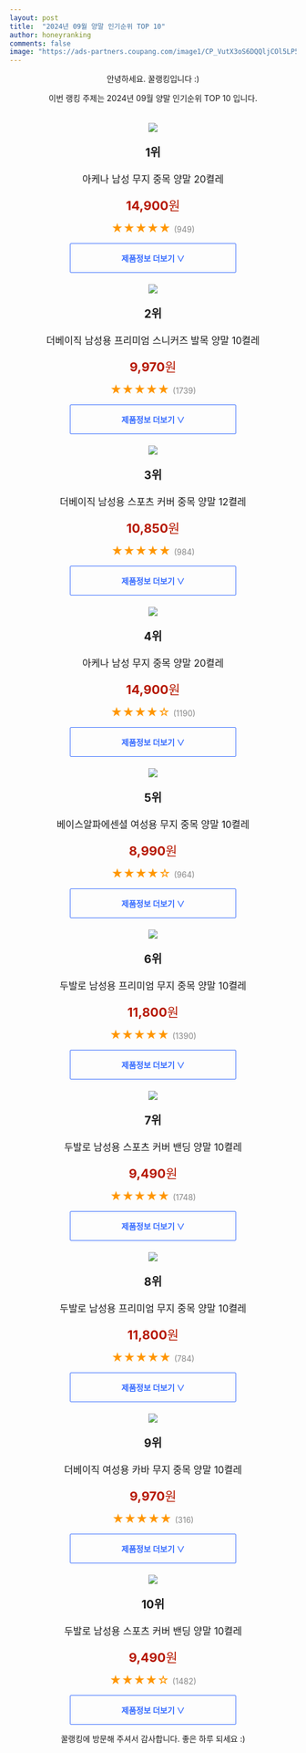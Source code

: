 ```yaml
---
layout: post
title:  "2024년 09월 양말 인기순위 TOP 10"
author: honeyranking
comments: false
image: "https://ads-partners.coupang.com/image1/CP_VutX3oS6DQQljCOl5LP5v3UCmNfgiUofs59IPRgljk7lpX_spLTy0oPC37YQUFU28XTfg_iVpLRRsLE0kmbOV9hn4DG5h3dAepVbBWavyt-KlvpeozWonH_VuKEbNZORTMdRRvc04T-LeJ8iBp3_usQpJByikIq1UpYWbezVXTGHVSeSkogqZ_j5ROurLAFPvRx9mX7bVL6-bisAbrnEWmu3oGiI0mLp8g89jcJk4ISnNp8mjOMIKtB-IyluncNFggv_MePEm3-MfPY9f-ryMv_utsngM-Wcq4Z1Ulewam1OzwhQ6BHAW0zwifw=="
---
```

<p style="text-align: center;">안녕하세요. 꿀랭킹입니다 :)</p>
<p style="text-align: center;">이번 랭킹 주제는 2024년 09월 양말 인기순위 TOP 10 입니다.</p><center><img src="https://ads-partners.coupang.com/image1/CP_VutX3oS6DQQljCOl5LP5v3UCmNfgiUofs59IPRgljk7lpX_spLTy0oPC37YQUFU28XTfg_iVpLRRsLE0kmbOV9hn4DG5h3dAepVbBWavyt-KlvpeozWonH_VuKEbNZORTMdRRvc04T-LeJ8iBp3_usQpJByikIq1UpYWbezVXTGHVSeSkogqZ_j5ROurLAFPvRx9mX7bVL6-bisAbrnEWmu3oGiI0mLp8g89jcJk4ISnNp8mjOMIKtB-IyluncNFggv_MePEm3-MfPY9f-ryMv_utsngM-Wcq4Z1Ulewam1OzwhQ6BHAW0zwifw==" style="margin-top:20px" /></center><p style="text-align: center; font-size: 20px"><b>1위</b></p><p style="text-align: center; font-size: 17px">아케나 남성 무지 중목 양말 20켤레</p><p style="text-align: center;"><span style="color: #b61800; font-size: 22px;"><b>14,900</b>원</span></p><p style="text-align: center;"><span style="color: #ff9600; font-size: 20px;">★★★★★ </span><span style="color: #878787;">(949)</span></p><center><a href="https://link.coupang.com/re/AFFSDP?lptag=AF3899140&subid=honeyrank&pageKey=7434079428&itemId=19315558705&vendorItemId=86553649909&traceid=V0-153-3a346bed4dfe067a&clickBeacon=81d35bd0-7338-11ef-8b41-e841b1143b82%7E3&requestid=20240915170000495088012496&token=31850C%7CMIXED"><div style="font-size: 14px; display: inline-block; padding: 15px 90px; color: #346aff; border-radius: 2px; border: 1px solid #346aff; cursor: pointer;"><b>제품정보 더보기 &or;</b></div></a></center><center><img src="https://ads-partners.coupang.com/image1/S-Fu22FC5SuuEGH3SxcGUf-bS4SYzbflWQln7z1H8LbZXpbOpZbPUmZmr1GEkGDTFtO_8bFU7orWeoOz4JMqhJ1KmaI1PF20fUFNQRbk4BWNPhj_2ShnCP_CpoHIaiyrKVFmHhhqMaUEFcFFmzO6xlWj8WTYx03yzzgK4JRXfVf5eI1Io9tQyvvE997lvmVFAGn6_6mAb6RDWvc9EUkGUQANxryc9Br3Ykg8TlMna-DGY7tR7TrMRKvKrke1w3CLn1nJZYhEPpB4ugFx4D5I464ESIQRH0j8JYiHegQYTrg9yrny07sfIlQ=" style="margin-top:20px" /></center><p style="text-align: center; font-size: 20px"><b>2위</b></p><p style="text-align: center; font-size: 17px">더베이직 남성용 프리미엄 스니커즈 발목 양말 10켤레</p><p style="text-align: center;"><span style="color: #b61800; font-size: 22px;"><b>9,970</b>원</span></p><p style="text-align: center;"><span style="color: #ff9600; font-size: 20px;">★★★★★ </span><span style="color: #878787;">(1739)</span></p><center><a href="https://link.coupang.com/re/AFFSDP?lptag=AF3899140&subid=honeyrank&pageKey=7645527396&itemId=18426561347&vendorItemId=85717350935&traceid=V0-153-7fd538eab7b92d0c&requestid=20240915170000495088012496&token=31850C%7CMIXED"><div style="font-size: 14px; display: inline-block; padding: 15px 90px; color: #346aff; border-radius: 2px; border: 1px solid #346aff; cursor: pointer;"><b>제품정보 더보기 &or;</b></div></a></center><center><img src="https://ads-partners.coupang.com/image1/TJmssz9Rz0UzCBeaTNZA-wx33A6nXZt8dnRCnBF8o0ZXqAHVuRHD1MAFYYfe5RAQAdiIyc59w0CPxnaIOI-t7OVuMn_JOorE5ueZ8Oq5kylxTtwXrGxsmjkczQ30u_IunmYsFWI4EVtQn32SVTN1MjjA7TO3XZzQikmbPT7A5tIpMq2NlFl6LJhcanBPnt5AAsTos9UMbfFIhdfDFIeFDHmJao-zuQB7xOLL10MpuOK3-yZKTL0lXAjyNKfnQ--QWbHz820fnqYKwd1jRBEkVorTxQmBSMMwsI2ZJ2WtPd4uQ_OIWEUr1Bk=" style="margin-top:20px" /></center><p style="text-align: center; font-size: 20px"><b>3위</b></p><p style="text-align: center; font-size: 17px">더베이직 남성용 스포츠 커버 중목 양말 12켤레</p><p style="text-align: center;"><span style="color: #b61800; font-size: 22px;"><b>10,850</b>원</span></p><p style="text-align: center;"><span style="color: #ff9600; font-size: 20px;">★★★★★ </span><span style="color: #878787;">(984)</span></p><center><a href="https://link.coupang.com/re/AFFSDP?lptag=AF3899140&subid=honeyrank&pageKey=8618912&itemId=37558918&vendorItemId=86600124006&traceid=V0-153-2a383d34a38df69c&requestid=20240915170000495088012496&token=31850C%7CMIXED"><div style="font-size: 14px; display: inline-block; padding: 15px 90px; color: #346aff; border-radius: 2px; border: 1px solid #346aff; cursor: pointer;"><b>제품정보 더보기 &or;</b></div></a></center><center><img src="https://ads-partners.coupang.com/image1/ME77xYyrjoUg8k5TMLl00UZHMbWICY3ZIB5r_fBEegXp55QSMxFdaIS6yva_XV89oIiBRYqjbrJ6XVj70uoTX03lj2-3YsHJzfkPKODUzbZ6tmvK7PoKvjWgqlv2SD-ziuasq0SgIgc9oaa6zli01lDye3T0XNMuFdTtgsHCXKBnJJLdVFJpQhE1NDSG12MAvlJhGDM7uTNCA46G_Mly2Lq5tvd9pIqiDEHHGtnCme-mA3kqM9vq9UPT8E7_7kZI844gDI2x4iJrXPYnEQlM4NjcvQ6bayCpM5snnC1jKzBOBg-c6ZuLTOR513pxQg==" style="margin-top:20px" /></center><p style="text-align: center; font-size: 20px"><b>4위</b></p><p style="text-align: center; font-size: 17px">아케나 남성 무지 중목 양말 20켤레</p><p style="text-align: center;"><span style="color: #b61800; font-size: 22px;"><b>14,900</b>원</span></p><p style="text-align: center;"><span style="color: #ff9600; font-size: 20px;">★★★★☆ </span><span style="color: #878787;">(1190)</span></p><center><a href="https://link.coupang.com/re/AFFSDP?lptag=AF3899140&subid=honeyrank&pageKey=7434079428&itemId=19315558708&vendorItemId=86553649912&traceid=V0-153-3a346bed4dfe067a&clickBeacon=81d35bd0-7338-11ef-a4e7-4703d6ab46cc%7E3&requestid=20240915170000495088012496&token=31850C%7CMIXED"><div style="font-size: 14px; display: inline-block; padding: 15px 90px; color: #346aff; border-radius: 2px; border: 1px solid #346aff; cursor: pointer;"><b>제품정보 더보기 &or;</b></div></a></center><center><img src="https://ads-partners.coupang.com/image1/e0mzee65ht1N3S__e8zztv1J-PfvwjOfDTfAnuRfsDOVx8afzuITuL6fmnDTve39dDE4hdlj4bhU8SvGVyQPNK52X-f_7lurQfrzy-Xq3df8lyIqy9grD66NPyNXCpd48jhTg6EONARVL4-__-OO6qtJDYgTv4Gf8Nrl2et9r9sQImxvhO07mxftURYw6BkIqNDdJz06FJuvyQ9Z-wyTVdhyVTQzEypKZ7fkc82JRvP5X5fT7CsBqnoh4_HW4lwOCb8ftBtqmOUW9mXTRN2iWyJkzxy7LpALjHTo" style="margin-top:20px" /></center><p style="text-align: center; font-size: 20px"><b>5위</b></p><p style="text-align: center; font-size: 17px">베이스알파에센셜 여성용 무지 중목 양말 10켤레</p><p style="text-align: center;"><span style="color: #b61800; font-size: 22px;"><b>8,990</b>원</span></p><p style="text-align: center;"><span style="color: #ff9600; font-size: 20px;">★★★★☆ </span><span style="color: #878787;">(964)</span></p><center><a href="https://link.coupang.com/re/AFFSDP?lptag=AF3899140&subid=honeyrank&pageKey=1806346903&itemId=3073576081&vendorItemId=71061481481&traceid=V0-153-8e952f806137d48c&requestid=20240915170000495088012496&token=31850C%7CMIXED"><div style="font-size: 14px; display: inline-block; padding: 15px 90px; color: #346aff; border-radius: 2px; border: 1px solid #346aff; cursor: pointer;"><b>제품정보 더보기 &or;</b></div></a></center><center><img src="https://ads-partners.coupang.com/image1/pe4gK3uBB19OwmmDpb3KqPAzW963t976hqd30dYxrlvwtIChptiqHTNdfCwoVaV8hWnfiU-G8K7g1Oai4HNgb_O_wnp0IYPDRI7tgdovXJToZq8cdi0HZGiSyS2DmZeI5sR9DqBxrPvRf7p0w-e9x2EzQGOaclkqZgbFxQFRx6k0hm0W9YgH5TF84aJzkIEBS_3zuoexkOBhjX5e-3cYs3Rhvcw2frQ7vc3-RdesUWu7n2Uv6QFo3eQAzx_oFpWA2iFdPEE1EP6EPDijl0cOmmFEoQBNPMfpiYIP6c3qEnQ=" style="margin-top:20px" /></center><p style="text-align: center; font-size: 20px"><b>6위</b></p><p style="text-align: center; font-size: 17px">두발로 남성용 프리미엄 무지 중목 양말 10켤레</p><p style="text-align: center;"><span style="color: #b61800; font-size: 22px;"><b>11,800</b>원</span></p><p style="text-align: center;"><span style="color: #ff9600; font-size: 20px;">★★★★★ </span><span style="color: #878787;">(1390)</span></p><center><a href="https://link.coupang.com/re/AFFSDP?lptag=AF3899140&subid=honeyrank&pageKey=247093177&itemId=782617578&vendorItemId=4981519118&traceid=V0-153-bea91e38b32230c0&clickBeacon=81d35bd0-7338-11ef-985a-274a6216f927%7E3&requestid=20240915170000495088012496&token=31850C%7CMIXED"><div style="font-size: 14px; display: inline-block; padding: 15px 90px; color: #346aff; border-radius: 2px; border: 1px solid #346aff; cursor: pointer;"><b>제품정보 더보기 &or;</b></div></a></center><center><img src="https://ads-partners.coupang.com/image1/VbK-QsyBpEFGqgmUVUr9J-e1tX5Vf-KWaOtPWiUO3bsM70dktW7P7CmG6o46zo8DizzjI87Zmp3m0-bjt6t9WnD_QpE-VTAz7pre9TsvXnClwURcDgmQyrARYKMo_0VwBqsuG6GZPEqVcbLGkL6N3ajo9HqXvt80CdOwQSc0GeOlDGvrhkH6ewxMFSRsjbPQlz1gOwJ08iAU9PdyEPZYZsdBLH0IBargOV2FErDD00jrJaeoUYB4z7Vm7fhRoChNxbxex8pL7tAdK4J0Sh5BuAIKZx3FCeXtkw==" style="margin-top:20px" /></center><p style="text-align: center; font-size: 20px"><b>7위</b></p><p style="text-align: center; font-size: 17px">두발로 남성용 스포츠 커버 밴딩 양말 10켤레</p><p style="text-align: center;"><span style="color: #b61800; font-size: 22px;"><b>9,490</b>원</span></p><p style="text-align: center;"><span style="color: #ff9600; font-size: 20px;">★★★★★ </span><span style="color: #878787;">(1748)</span></p><center><a href="https://link.coupang.com/re/AFFSDP?lptag=AF3899140&subid=honeyrank&pageKey=113166354&itemId=339960370&vendorItemId=3834380496&traceid=V0-153-8b71555c7c237165&requestid=20240915170000495088012496&token=31850C%7CMIXED"><div style="font-size: 14px; display: inline-block; padding: 15px 90px; color: #346aff; border-radius: 2px; border: 1px solid #346aff; cursor: pointer;"><b>제품정보 더보기 &or;</b></div></a></center><center><img src="https://ads-partners.coupang.com/image1/U2peVxceegX-zPgxU1Rb3OhyhnRHKeMEqCMLy97aJ15nPLHnPmsTynbzmBr4JUrmcChIFG6vS28BnqvDnDPPuAikZ5D4mXiJ9TqWg3yi-PFHWYnF2Ij_kjYOZ2xuzlpEI4lB8c0NnQ7B_WJ0NzhbDhDq2RFZblVsz-sd0V_83DpBxvEnh0zAG0TVkgaWvaF99_PfYx787h2_WM5AbHZTnStgVIPjVjM1WjD8nT2kQrHtM4A55E8CViD8IeopiL5W7sZd4mNcMxfWvKo0ZZC8YeeEvU-ouvINfdchtPw=" style="margin-top:20px" /></center><p style="text-align: center; font-size: 20px"><b>8위</b></p><p style="text-align: center; font-size: 17px">두발로 남성용 프리미엄 무지 중목 양말 10켤레</p><p style="text-align: center;"><span style="color: #b61800; font-size: 22px;"><b>11,800</b>원</span></p><p style="text-align: center;"><span style="color: #ff9600; font-size: 20px;">★★★★★ </span><span style="color: #878787;">(784)</span></p><center><a href="https://link.coupang.com/re/AFFSDP?lptag=AF3899140&subid=honeyrank&pageKey=247093177&itemId=782617593&vendorItemId=4981519192&traceid=V0-153-bea91e38b32230c0&clickBeacon=81d35bd0-7338-11ef-8961-2d8d587b0cdd%7E3&requestid=20240915170000495088012496&token=31850C%7CMIXED"><div style="font-size: 14px; display: inline-block; padding: 15px 90px; color: #346aff; border-radius: 2px; border: 1px solid #346aff; cursor: pointer;"><b>제품정보 더보기 &or;</b></div></a></center><center><img src="https://ads-partners.coupang.com/image1/15S-NM3suEWruUCh14rv5MRSwNTZl6MNoOmqa9xsAO8zhecY5Sg4nGfTSxi4K0EupX577aSti-meW-G_Iv0ZM58Ghs9XQHiN9by5MVrP2ZQ3v7vuxbKWZNlz239CniikvVuX8XlT-yK-ESEma_FOH4iSn9SOp__1wiDGi7JZxDmcFjey8XlSQpPnCr9RxCwP_xqJUg_0b_PsA-r0NofLLg1aUUu7u-Kg0iF8QmR2hHw1gLQi4077LN1bmchuAz1yLi192fNVqJdO2wOGoYjZH5DzEOhl_Gl2fpCcYn0xchVvkpw12X3LLOwUjQ==" style="margin-top:20px" /></center><p style="text-align: center; font-size: 20px"><b>9위</b></p><p style="text-align: center; font-size: 17px">더베이직 여성용 카바 무지 중목 양말 10켤레</p><p style="text-align: center;"><span style="color: #b61800; font-size: 22px;"><b>9,970</b>원</span></p><p style="text-align: center;"><span style="color: #ff9600; font-size: 20px;">★★★★★ </span><span style="color: #878787;">(316)</span></p><center><a href="https://link.coupang.com/re/AFFSDP?lptag=AF3899140&subid=honeyrank&pageKey=6059288167&itemId=11134354525&vendorItemId=78492971022&traceid=V0-153-c91f10e31cb2ade6&requestid=20240915170000495088012496&token=31850C%7CMIXED"><div style="font-size: 14px; display: inline-block; padding: 15px 90px; color: #346aff; border-radius: 2px; border: 1px solid #346aff; cursor: pointer;"><b>제품정보 더보기 &or;</b></div></a></center><center><img src="https://ads-partners.coupang.com/image1/V9eP0Ac0Fto2WySzV3p-9-qvFz0ex4P-vaRhNb_5_ifUdraKqfIRCzD8nTLjn9JCGuPiRrZmMUhAWP2-k4ORnXLtrzf40kT8uPvxUVnFeBYaqxHtJSlK52KNrnEBfkCtdZUoevia-j1BlgZhJCmKnz3Z7pVVyLRHVuwxFiPa6ZHMjSof7rYocGnJvuQ3gJ0K23qrod31iAMk_a-iChgMp2gB9DdZ0P7uZ06DAuhJQC-B-j8T3TNTxx33RXTHWwaVUDBYNTCYYXK5QuS0UbjvDc7PYQ-qZNDDEWeE7RwqQnA=" style="margin-top:20px" /></center><p style="text-align: center; font-size: 20px"><b>10위</b></p><p style="text-align: center; font-size: 17px">두발로 남성용 스포츠 커버 밴딩 양말 10켤레</p><p style="text-align: center;"><span style="color: #b61800; font-size: 22px;"><b>9,490</b>원</span></p><p style="text-align: center;"><span style="color: #ff9600; font-size: 20px;">★★★★☆ </span><span style="color: #878787;">(1482)</span></p><center><a href="https://link.coupang.com/re/AFFSDP?lptag=AF3899140&subid=honeyrank&pageKey=113166354&itemId=354930658&vendorItemId=3864538705&traceid=V0-153-8b71555c7c237165&clickBeacon=81d35bd0-7338-11ef-89a8-7c1bd65b0638%7E3&requestid=20240915170000495088012496&token=31850C%7CMIXED"><div style="font-size: 14px; display: inline-block; padding: 15px 90px; color: #346aff; border-radius: 2px; border: 1px solid #346aff; cursor: pointer;"><b>제품정보 더보기 &or;</b></div></a></center><p style="text-align: center;">꿀랭킹에 방문해 주셔서 감사합니다. 좋은 하루 되세요 :)</p>